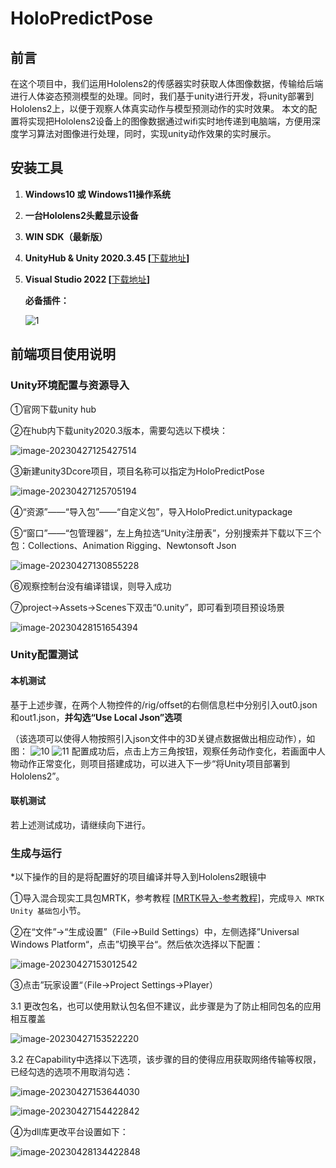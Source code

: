 # HoloPredictPose



## 前言

在这个项目中，我们运用Hololens2的传感器实时获取人体图像数据，传输给后端进行人体姿态预测模型的处理。同时，我们基于unity进行开发，将unity部署到Hololens2上，以便于观察人体真实动作与模型预测动作的实时效果。
本文的配置将实现把Hololens2设备上的图像数据通过wifi实时地传递到电脑端，方便用深度学习算法对图像进行处理，同时，实现unity动作效果的实时展示。



## 安装工具

1. **Windows10 或 Windows11操作系统**

2. **一台Hololens2头戴显示设备**

3. **WIN SDK（最新版）**

4. **UnityHub & Unity 2020.3.45  [**[下载地址](https://unity.cn/releases/full/2020)**]**

5. **Visual Studio 2022 [**[下载地址](https://visualstudio.microsoft.com/zh-hans/)**]**

   **必备插件：**

   ![1](https://sinkers-pic.oss-cn-beijing.aliyuncs.com/img/1.png)



## 前端项目使用说明

### Unity环境配置与资源导入

①官网下载unity hub

②在hub内下载unity2020.3版本，需要勾选以下模块：

![image-20230427125427514](https://sinkers-pic.oss-cn-beijing.aliyuncs.com/img/image-20230427125427514.png)

③新建unity3Dcore项目，项目名称可以指定为HoloPredictPose

![image-20230427125705194](https://sinkers-pic.oss-cn-beijing.aliyuncs.com/img/image-20230427125705194.png)

④“资源”——“导入包”——“自定义包”，导入HoloPredict.unitypackage

⑤“窗口”——“包管理器”，左上角拉选“Unity注册表”，分别搜索并下载以下三个包：Collections、Animation Rigging、Newtonsoft Json

![image-20230427130855228](https://sinkers-pic.oss-cn-beijing.aliyuncs.com/img/image-20230427130855228.png)

⑥观察控制台没有编译错误，则导入成功

⑦project->Assets->Scenes下双击“0.unity”，即可看到项目预设场景

![image-20230428151654394](https://sinkers-pic.oss-cn-beijing.aliyuncs.com/img/image-20230428151654394.png)



### Unity配置测试

#### 本机测试

基于上述步骤，在两个人物控件的/rig/offset的右侧信息栏中分别引入out0.json和out1.json，**并勾选“Use Local Json”选项**

（该选项可以使得人物按照引入json文件中的3D关键点数据做出相应动作），如图：
![10](https://sinkers-pic.oss-cn-beijing.aliyuncs.com/img/10.png)
![11](https://sinkers-pic.oss-cn-beijing.aliyuncs.com/img/11.png)
配置成功后，点击上方三角按钮，观察任务动作变化，若画面中人物动作正常变化，则项目搭建成功，可以进入下一步“将Unity项目部署到Hololens2”。

#### 联机测试

若上述测试成功，请继续向下进行。



### 生成与运行

*以下操作的目的是将配置好的项目编译并导入到Hololens2眼镜中

①导入混合现实工具包MRTK，参考教程 [[MRTK导入-参考教程](https://learn.microsoft.com/zh-cn/training/modules/learn-mrtk-tutorials/1-5-exercise-configure-resources?ns-enrollment-type=learningpath&ns-enrollment-id=learn.azure.beginner-hololens-2-tutorials&tabs=openxr)]，完成`导入 MRTK Unity 基础包`小节。

②在“文件”->“生成设置”（File->Build Settings）中，左侧选择”Universal Windows Platform“，点击”切换平台“。然后依次选择以下配置：

![image-20230427153012542](https://sinkers-pic.oss-cn-beijing.aliyuncs.com/img/image-20230427153012542.png)

③点击”玩家设置“（File->Project Settings->Player）

3.1 更改包名，也可以使用默认包名但不建议，此步骤是为了防止相同包名的应用相互覆盖

![image-20230427153522220](https://sinkers-pic.oss-cn-beijing.aliyuncs.com/img/image-20230427153522220.png)

3.2 在Capability中选择以下选项，该步骤的目的使得应用获取网络传输等权限，已经勾选的选项不用取消勾选：

![image-20230427153644030](https://sinkers-pic.oss-cn-beijing.aliyuncs.com/img/image-20230427153644030.png)

![image-20230427154422842](https://sinkers-pic.oss-cn-beijing.aliyuncs.com/img/image-20230427154422842.png)

④为dll库更改平台设置如下：

![image-20230428134422848](https://sinkers-pic.oss-cn-beijing.aliyuncs.com/img/image-20230428134422848.png)

